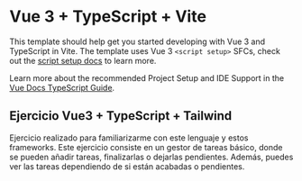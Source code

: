 # Vue 3 + TypeScript + Vite

This template should help get you started developing with Vue 3 and TypeScript in Vite. The template uses Vue 3 `<script setup>` SFCs, check out the [script setup docs](https://v3.vuejs.org/api/sfc-script-setup.html#sfc-script-setup) to learn more.

Learn more about the recommended Project Setup and IDE Support in the [Vue Docs TypeScript Guide](https://vuejs.org/guide/typescript/overview.html#project-setup).


## Ejercicio Vue3 + TypeScript + Tailwind
Ejercicio realizado para familiarizarme con este lenguaje y estos frameworks.
Este ejercicio consiste en un gestor de tareas básico, donde se pueden añadir tareas, finalizarlas o dejarlas pendientes.
Además, puedes ver las tareas dependiendo de si están acabadas o pendientes.

